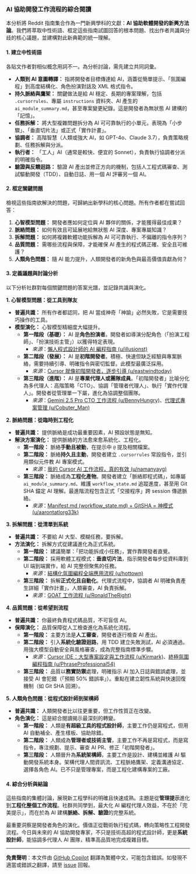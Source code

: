### **AI 協助開發工作流程的綜合閱讀**

本分析將 Reddit 指南集合作為一門新興學科的文獻：**AI 協助軟體開發的新興方法論**。我們將萃取中性術語、框定這些指南試圖回答的根本問題、找出作者共識與分歧的核心議題，並建構對此新典範的統一理解。

#### **1. 建立中性術語**

各貼文作者對相似概念用詞不一。為分析討論，需先建立共同詞彙。

* **人類到 AI 意圖轉譯：** 指將開發者目標傳達給 AI，涵蓋從簡單提示、「氛圍編程」到高度結構化、角色扮演對話及 XML 格式指令。
* **持久脈絡與鷹架：** 關鍵做法是給 AI 穩定、長期的專案理解，包括 `.cursorrules`、專屬 `instructions` 資料夾、AI 產生的 `ai_module_summary.md`，甚至專案變更紀錄。這是開發者為無狀態 AI 建構的「記憶」。
* **任務拆解：** 將大型複雜問題拆分為 AI 可可靠執行的小單元，表現為「小步驟」、「垂直切片法」或正式「實作計畫」。
* **協調者：** 高階智慧（人類或強大 AI，如 GPT-4o、Claude 3.7），負責策略規劃、任務拆解與分派。
* **執行者：** 「工人」AI（通常是較快、便宜的 Sonnet），負責執行協調者分派的明確指令。
* **驗證與反饋迴路：** 驗證 AI 產出並修正方向的機制，包括人工程式碼審查、測試驅動開發（TDD）、自動日誌、用一個 AI 評審另一個 AI。

#### **2. 框定關鍵問題**

檢視這些指南欲解決的問題，可歸納出新學科的核心問題。所有作者都在嘗試回答：

1.  **心智模型問題：** 開發者應如何定位與 AI 夥伴的關係，才能獲得最佳成果？
2.  **脈絡問題：** 如何有效且可延展地給無狀態 AI 深度、專案專屬知識？
3.  **拆解問題：** 如何將複雜軟體功能拆解為 AI 可可靠執行、不偏離的指令序列？
4.  **品質問題：** 需哪些流程與保障，才能確保 AI 產生的程式碼正確、安全且可維護？
5.  **人類角色問題：** 隨 AI 能力提升，人類開發者的新角色與最高價值貢獻為何？

#### **3. 定義議題與討論分析**

以下分析社群對每個關鍵問題的答案光譜，並記錄共識與演化。

**1. 心智模型問題：從工具到隊友**

* **普遍共識：** 所有作者都認同，把 AI 當成神奇「神諭」必然失敗，它是需要技巧操作的工具。
* **模型演化：** 心智模型精細度大幅提升。
    * **第一階段（基礎）：** AI 是**角色扮演者**。開發者如導演分配角色（「扮演工程師」、「扮演技術主管」）以獲得特定表現。
        * *來源*：[懶人程式設計師的 AI 編程指南 (u/illusionst)](https://reddit.com/r/ClaudeAI/comments/1fbp2a5/the_lazy_programmers_guide_to_ai_coding/)
    * **第二階段（發展）：** AI 是**初階開發者**。積極、快速但缺乏經驗與專案脈絡，需要持續引導、明確指令與密切監督。此模型最廣泛採用。
        * *來源*：[Cursor 就像初階開發者，逐步引導 (u/eastwindtoday)](https://reddit.com/r/cursor/comments/1k5826a/cursor_is_like_a_junior_dev_guide_it_step_by_step/)
    * **第三階段（進階）：** AI 是**專業代理人或團隊成員**。「初階開發者」比喻分化為多代理人：高階策略「CTO」、協調「管理者代理人」、執行「實作代理人」。開發者從管理單一下屬，進化為協調整個團隊。
        * *來源*：[Gemini 2.5 Pro CTO 工作流程 (u/BennyHungry)](https://reddit.com/r/cursor/comments/1juhi7j/my_workflow_using_gemini_25_pro_as_cto/)、[代理式專案管理 (u/Cobuter_Man)](https://reddit.com/r/cursor/comments/1l2p2y6/agentic_project_management_my_ai_workflow/)

**2. 脈絡問題：從臨時到工程化**

* **普遍共識：** 提供脈絡是成功最重要因素，AI 預設狀態是無知。
* **解決方案演化：** 提供脈絡的方法愈來愈系統化、工程化。
    * **第一階段：** 脈絡**手動且被動**，在提示中 `@` 提及相關檔案。
    * **第二階段：** 脈絡**持久且主動**，開發者建立 `.cursorrules` 常設指令，並引用類似元件教 AI 專案模式。
        * *來源*：[我的 Cursor AI 工作流程，真的有效 (u/namanyayg)](https://reddit.com/r/ChatGPTCoding/comments/1jiyzro/my_cursor_ai_workflow_that_actually_works/)
    * **第三階段：** 脈絡成為**工程化產物**。開發者建立「脈絡即程式碼」，如專屬 `ai_module_summary.md`、維護 `workflow_state.md` 追蹤進度，甚至用 Git SHA 錨定 AI 理解。最進階流程包含正式「交接程序」跨 session 傳遞脈絡。
        * *來源*：[Manifest.md (workflow_state.md) + GitSHA = 神模式 (u/aarontatlorg33k)](https://reddit.com/r/cursor/comments/1l00f5y/manifestmd_workflow_statemd_gitshas_god_mode/)

**3. 拆解問題：從清單到系統**

* **普遍共識：** 不要給 AI 大型、模糊任務，要拆解。
* **方法演化：** 拆解方式從建議進化為正式系統。
    * **第一階段：** 建議簡單：「把功能拆成小任務」，實作靠開發者直覺。
    * **第二階段：** 採用軟體工程模式：**垂直切片法**，指示開發者每步從資料庫到 UI 端到端實作，給 AI 完整但聚焦的任務。
        * *來源*：[結構化氛圍編程全端應用流程 (u/hottown)](https://reddit.com/r/cursor/comments/1k0hpsf/structured_workflow_for_vibe_coding_fullstack_apps/)
    * **第三階段：** 拆解**正式化且自動化**。代理式流程中，協調者 AI 明確負責產生詳細「實作計畫」，人類審查，AI 負責拆解。
        * *來源*：[GOAT 工作流程 (u/RonaldTheRight)](https://reddit.com/r/ChatGPTCoding/comments/1hinwsr/the_goat_workflow/)

**4. 品質問題：從希望到流程**

* **普遍共識：** 你最終負責程式碼品質，不可盲信 AI。
* **保障演化：** 品質保障從人工檢查進化為系統化流程。
    * **第一階段：** 主要方法是**人工審查**，開發者逐行檢查 AI 產出。
    * **第二階段：** 引入**系統化驗證迴路**，用 TDD 建立失敗測試，AI 必須通過。用強大模型自動安全與風格審查，成為完整指南標準步驟。
        * *來源*：[Cursor IDE：大型專案設定與工作流程 (u/Kirmark)](https://reddit.com/r/cursor/comments/1ikq9m6/cursor_ide_setup_and_workflow_in_larger_projects/)、[終極氛圍編程指南 (u/PhraseProfessional54)](https://reddit.com/r/ClaudeAI/comments/1kivv0w/the_ultimate_vibe_coding_guide/)
    * **第三階段：** 品質以**務實防禦**處理，明確指示 AI 加入日誌與錯誤處理，並接受 AI 會犯錯（「預期 50% 錯誤率」）。重點在建立韌性系統與快速回復機制（如 Git SHA 回溯）。

**5. 人類角色問題：從程式設計師到架構師**

* **普遍共識：** 人類開發者比以往更重要，但工作性質正在改變。
* **角色演化：** 這是綜合閱讀揭示最深刻的轉變。
    * **第一階段：** 人類是**有超級工具的程式設計師**，主要工作仍是寫程式，但用 AI 自動補全、產生樣板、協助除錯。
    * **第二階段：** 人類成為**管理者或技術主管**，主要工作不再是寫程式，而是寫指令，專注規劃、提示、審查 AI PR、修正「初階開發者」。
    * **第三階段：** 人類晉升為**系統架構師**，主要工作是設計、建構並維護 AI 驅動開發系統本身。架構代理人間資訊流、工程脈絡鷹架、定義溝通協定、選擇各角色 AI。已不只是管理專案，而是工程化建構專案的工廠。

#### **4. 綜合分析與結論**

這些指南的集體討論，展現新工程學科的明確且快速成熟。主題是從**管理提示**進化到**工程化整個工作流程**。社群共同學到，最大化 AI 編程代理人效益，不在於「完美提示」，而在於為 AI 建構**脈絡、拆解、驗證**的完整系統。

最重要洞察是開發者角色的演化。價值正從戰術執行程式碼，轉向策略性工程開發流程。今日與未來的 AI 協助開發專家，不只是技術高超的程式設計師，更是**系統設計師**，能協調多代理人 AI 團隊，精準高品質地完成複雜目標。

---

**免責聲明**：本文件由 [GitHub Copilot](https://docs.github.com/copilot/about-github-copilot/what-is-github-copilot) 翻譯為繁體中文，可能包含錯誤。如發現不適當或錯誤之翻譯，請至 [issue](../../issues) 回報。
